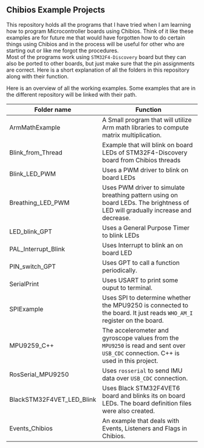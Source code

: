 ## Chibios Example Projects
This repository holds all the programs that I have tried when I am learning how to program Microcontroller boards using Chibios. Think of it like these examples are for future me that would have forgotten how to do certain things using Chibios and in the process will be useful for other who are starting out or like me forgot the procedures.  
Most of the programs work using `STM32F4-Discovery` board but they can also be ported to other boards, but just make sure that the pin assignments are correct. 
Here is a short explanation of all the folders in this repository along with their function.

Here is an overview of all the working examples. Some examples that are in the different repository will be linked with their path.

| Folder name               | Function                                                     |
| ------------------------- | ------------------------------------------------------------ |
| ArmMathExample            | A Small program that will utilize Arm math libraries to compute matrix multiplication. |
| Blink_from_Thread         | Example that will blink on board LEDs of STM32F4-Discovery board from Chibios threads |
| Blink_LED_PWM             | Uses a PWM driver to blink on board LEDs                     |
| Breathing_LED_PWM         | Uses PWM driver to simulate breathing pattern using on board LEDs. The brightness of LED will gradually increase and decrease. |
| LED_blink_GPT             | Uses a General Purpose Timer to blink LEDs                   |
| PAL_Interrupt_Blink       | Uses Interrupt to blink an on board LED                      |
| PIN_switch_GPT            | Uses GPT to call a function periodically.                    |
| SerialPrint               | Uses USART to print some ouput to terminal.                  |
| SPIExample                | Uses SPI to determine whether the MPU9250 is connected to the board. It just reads `WHO_AM_I` register on the board. |
| MPU9259_C++               | The accelerometer and gyroscope values from the `MPU9250` is read and sent over `USB_CDC` connection. C++ is used in this project. |
| RosSerial_MPU9250         | Uses `rosserial` to send IMU data over `USB_CDC` connection. |
| BlackSTM32F4VET_LED_Blink | Uses Black STM32F4VET6 board and blinks its on board LEDs. The board definition files were also created. |
| Events_Chibios            | An example that deals with Events, Listeners and Flags in Chibios. |
